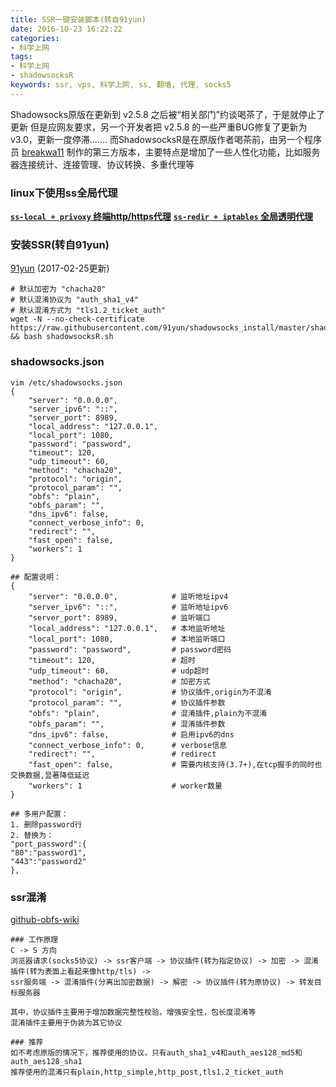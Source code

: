 ```yaml
---
title: SSR一键安装脚本(转自91yun)
date: 2016-10-23 16:22:22
categories:
- 科学上网
tags:
- 科学上网
- shadowsocksR
keywords: ssr, vps, 科学上网, ss, 翻墙, 代理, socks5
---
```

> 
Shadowsocks原版在更新到 v2.5.8 之后被“相关部门”约谈喝茶了，于是就停止了更新
但是应网友要求，另一个开发者把 v2.5.8 的一些严重BUG修复了更新为 v3.0，更新一度停滞.......
而ShadowsocksR是在原版作者喝茶前，由另一个程序员 [breakwa11](https://github.com/breakwa11) 制作的第三方版本，主要特点是增加了一些人性化功能，比如服务器连接统计、连接管理、协议转换、多重代理等

<!-- more -->

### linux下使用ss全局代理
**[`ss-local + privoxy` 终端http/https代理](https://www.zfl9.com/ss-local.html)**
**[`ss-redir + iptables` 全局透明代理](https://www.zfl9.com/ss-redir.html)**

### 安装SSR(转自91yun)
[91yun](https://www.91yun.org) (2017-02-25更新)

<pre><code class="language-bash line-numbers"># 默认加密为 "chacha20"
# 默认混淆协议为 "auth_sha1_v4"
# 默认混淆方式为 "tls1.2_ticket_auth"
wget -N --no-check-certificate https://raw.githubusercontent.com/91yun/shadowsocks_install/master/shadowsocksR.sh && bash shadowsocksR.sh
</code></pre>

### shadowsocks.json
<pre><code class="language-bash line-numbers">vim /etc/shadowsocks.json
{
    "server": "0.0.0.0",
    "server_ipv6": "::",
    "server_port": 8989,
    "local_address": "127.0.0.1",
    "local_port": 1080,
    "password": "password",
    "timeout": 120,
    "udp_timeout": 60,
    "method": "chacha20",
    "protocol": "origin",
    "protocol_param": "",
    "obfs": "plain",
    "obfs_param": "",
    "dns_ipv6": false,
    "connect_verbose_info": 0,
    "redirect": "",
    "fast_open": false,
    "workers": 1
}

## 配置说明：
{
    "server": "0.0.0.0",            # 监听地址ipv4
    "server_ipv6": "::",            # 监听地址ipv6
    "server_port": 8989,            # 监听端口
    "local_address": "127.0.0.1",   # 本地监听地址
    "local_port": 1080,             # 本地监听端口
    "password": "password",         # password密码
    "timeout": 120,                 # 超时
    "udp_timeout": 60,              # udp超时
    "method": "chacha20",           # 加密方式
    "protocol": "origin",           # 协议插件,origin为不混淆
    "protocol_param": "",           # 协议插件参数
    "obfs": "plain",                # 混淆插件,plain为不混淆
    "obfs_param": "",               # 混淆插件参数
    "dns_ipv6": false,              # 启用ipv6的dns
    "connect_verbose_info": 0,      # verbose信息
    "redirect": "",                 # redirect
    "fast_open": false,             # 需要内核支持(3.7+),在tcp握手的同时也交换数据,显著降低延迟
    "workers": 1                    # worker数量
}

## 多用户配置：
1. 删除password行
2. 替换为：
"port_password":{
"80":"password1",
"443":"password2"
},
</code></pre>

### ssr混淆
[github-obfs-wiki](https://github.com/breakwa11/shadowsocks-rss/wiki/obfs)

<pre><code class="language-bash line-numbers">### 工作原理
C -> S 方向
浏览器请求(socks5协议) -> ssr客户端 -> 协议插件(转为指定协议) -> 加密 -> 混淆插件(转为表面上看起来像http/tls) ->
ssr服务端 -> 混淆插件(分离出加密数据) -> 解密 -> 协议插件(转为原协议) -> 转发目标服务器

其中，协议插件主要用于增加数据完整性校验，增强安全性，包长度混淆等
混淆插件主要用于伪装为其它协议

### 推荐
如不考虑原版的情况下，推荐使用的协议，只有auth_sha1_v4和auth_aes128_md5和auth_aes128_sha1
推荐使用的混淆只有plain,http_simple,http_post,tls1.2_ticket_auth
</code></pre>
